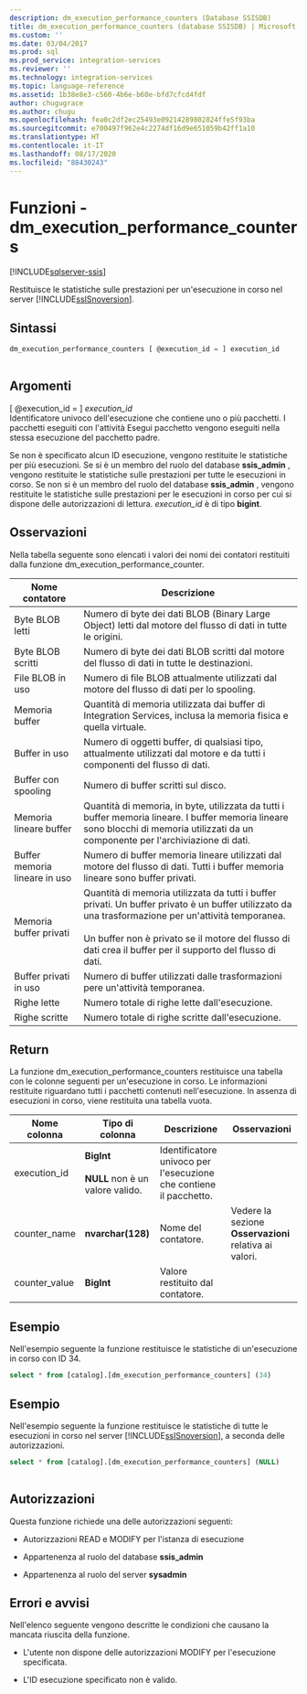```yaml
---
description: dm_execution_performance_counters (Database SSISDB)
title: dm_execution_performance_counters (database SSISDB) | Microsoft Docs
ms.custom: ''
ms.date: 03/04/2017
ms.prod: sql
ms.prod_service: integration-services
ms.reviewer: ''
ms.technology: integration-services
ms.topic: language-reference
ms.assetid: 1b38e8e3-c560-4b6e-b60e-bfd7cfcd4fdf
author: chugugrace
ms.author: chugu
ms.openlocfilehash: fea0c2df2ec25493e09214289802824ffe5f93ba
ms.sourcegitcommit: e700497f962e4c2274df16d9e651059b42ff1a10
ms.translationtype: HT
ms.contentlocale: it-IT
ms.lasthandoff: 08/17/2020
ms.locfileid: "88430243"
---
```

# <a name="functions---dm_execution_performance_counters"></a>Funzioni - dm_execution_performance_counters

[!INCLUDE[sqlserver-ssis](../includes/applies-to-version/sqlserver-ssis.md)]

  Restituisce le statistiche sulle prestazioni per un'esecuzione in corso nel server [!INCLUDE[ssISnoversion](../includes/ssisnoversion-md.md)].  
  
## <a name="syntax"></a>Sintassi  
  
```sql  
dm_execution_performance_counters [ @execution_id = ] execution_id  
  
```  
  
## <a name="arguments"></a>Argomenti  
 [ @execution_id = ] *execution_id*  
 Identificatore univoco dell'esecuzione che contiene uno o più pacchetti. I pacchetti eseguiti con l'attività Esegui pacchetto vengono eseguiti nella stessa esecuzione del pacchetto padre.  
  
 Se non è specificato alcun ID esecuzione, vengono restituite le statistiche per più esecuzioni. Se si è un membro del ruolo del database **ssis_admin** , vengono restituite le statistiche sulle prestazioni per tutte le esecuzioni in corso.  Se non si è un membro del ruolo del database **ssis_admin** , vengono restituite le statistiche sulle prestazioni per le esecuzioni in corso per cui si dispone delle autorizzazioni di lettura. *execution_id* è di tipo **bigint**.  
  
## <a name="remarks"></a>Osservazioni  
 Nella tabella seguente sono elencati i valori dei nomi dei contatori restituiti dalla funzione dm_execution_performance_counter.  
  
|Nome contatore|Descrizione|  
|------------------|-----------------|  
|Byte BLOB letti|Numero di byte dei dati BLOB (Binary Large Object) letti dal motore del flusso di dati in tutte le origini.|  
|Byte BLOB scritti|Numero di byte dei dati BLOB scritti dal motore del flusso di dati in tutte le destinazioni.|  
|File BLOB in uso|Numero di file BLOB attualmente utilizzati dal motore del flusso di dati per lo spooling.|  
|Memoria buffer|Quantità di memoria utilizzata dai buffer di Integration Services, inclusa la memoria fisica e quella virtuale.|  
|Buffer in uso|Numero di oggetti buffer, di qualsiasi tipo, attualmente utilizzati dal motore e da tutti i componenti del flusso di dati.|  
|Buffer con spooling|Numero di buffer scritti sul disco.|  
|Memoria lineare buffer|Quantità di memoria, in byte, utilizzata da tutti i buffer memoria lineare. I buffer memoria lineare sono blocchi di memoria utilizzati da un componente per l'archiviazione di dati.|  
|Buffer memoria lineare in uso|Numero di buffer memoria lineare utilizzati dal motore del flusso di dati. Tutti i buffer memoria lineare sono buffer privati.|  
|Memoria buffer privati|Quantità di memoria utilizzata da tutti i buffer privati. Un buffer privato è un buffer utilizzato da una trasformazione per un'attività temporanea.<br /><br /> Un buffer non è privato se il motore del flusso di dati crea il buffer per il supporto del flusso di dati.|  
|Buffer privati in uso|Numero di buffer utilizzati dalle trasformazioni pere un'attività temporanea.|  
|Righe lette|Numero totale di righe lette dall'esecuzione.|  
|Righe scritte|Numero totale di righe scritte dall'esecuzione.|  
  
## <a name="return"></a>Return  
 La funzione dm_execution_performance_counters restituisce una tabella con le colonne seguenti per un'esecuzione in corso. Le informazioni restituite riguardano tutti i pacchetti contenuti nell'esecuzione. In assenza di esecuzioni in corso, viene restituita una tabella vuota.  
  
|Nome colonna|Tipo di colonna|Descrizione|Osservazioni|  
|-----------------|-----------------|-----------------|-------------|  
|execution_id|**BigInt**<br /><br /> **NULL** non è un valore valido.|Identificatore univoco per l'esecuzione che contiene il pacchetto.||  
|counter_name|**nvarchar(128)**|Nome del contatore.|Vedere la sezione **Osservazioni** relativa ai valori.|  
|counter_value|**BigInt**|Valore restituito dal contatore.||  
  
## <a name="example"></a>Esempio  
 Nell'esempio seguente la funzione restituisce le statistiche di un'esecuzione in corso con ID 34.  
  
```sql
select * from [catalog].[dm_execution_performance_counters] (34)  
```  
  
## <a name="example"></a>Esempio  
 Nell'esempio seguente la funzione restituisce le statistiche di tutte le esecuzioni in corso nel server [!INCLUDE[ssISnoversion](../includes/ssisnoversion-md.md)], a seconda delle autorizzazioni.  
  
```sql
select * from [catalog].[dm_execution_performance_counters] (NULL)  
  
```  
  
## <a name="permissions"></a>Autorizzazioni  
 Questa funzione richiede una delle autorizzazioni seguenti:  
  
-   Autorizzazioni READ e MODIFY per l'istanza di esecuzione  
  
-   Appartenenza al ruolo del database **ssis_admin**  
  
-   Appartenenza al ruolo del server **sysadmin**  
  
## <a name="errors-and-warnings"></a>Errori e avvisi  
 Nell'elenco seguente vengono descritte le condizioni che causano la mancata riuscita della funzione.  
  
-   L'utente non dispone delle autorizzazioni MODIFY per l'esecuzione specificata.  
  
-   L'ID esecuzione specificato non è valido.  
  
  
